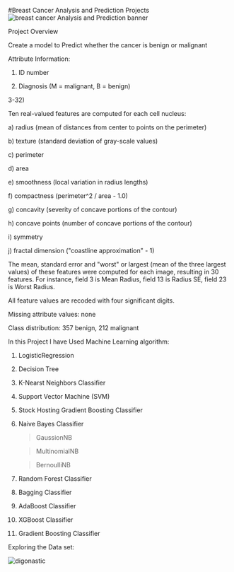 #Breast Cancer Analysis and Prediction Projects
![breast cancer Analysis and Prediction banner](https://user-images.githubusercontent.com/58104706/93016704-d304ad80-f5e0-11ea-95c0-032c2bee15c3.png)


Project Overview

Create a model to Predict whether the cancer is benign or malignant

Attribute Information:

1) ID number

2) Diagnosis (M = malignant, B = benign)

3-32)

Ten real-valued features are computed for each cell nucleus:

a) radius (mean of distances from center to points on the perimeter)

b) texture (standard deviation of gray-scale values)

c) perimeter

d) area

e) smoothness (local variation in radius lengths)

f) compactness (perimeter^2 / area - 1.0)

g) concavity (severity of concave portions of the contour)

h) concave points (number of concave portions of the contour)

i) symmetry

j) fractal dimension ("coastline approximation" - 1)

The mean, standard error and "worst" or largest (mean of the three largest values) of these features were computed for each image, resulting in 30 features. For instance, field 3 is Mean Radius, field 13 is Radius SE, field 23 is Worst Radius.

All feature values are recoded with four significant digits.

Missing attribute values: none

Class distribution: 357 benign, 212 malignant

In this Project I have Used Machine Learning algorithm:

1) LogisticRegression

2) Decision Tree

3) K-Nearst Neighbors Classifier

4) Support Vector Machine (SVM)

5) Stock Hosting Gradient Boosting Classifier

6) Naive Bayes Classifier

    > GaussionNB
    
    > MultinomialNB
    
    > BernoulliNB
  
7) Random Forest Classifier

8) Bagging Classifier

9) AdaBoost Classifier

10) XGBoost Classifier

11) Gradient Boosting Classifier

Exploring the Data set:

![digonastic](https://user-images.githubusercontent.com/58104706/93659052-eee3d580-fa5e-11ea-9bb1-f56c00eef6f4.png)







